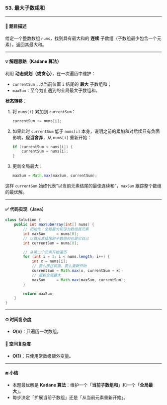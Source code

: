 ### **53. 最大子数组和**

------

#### 🧾 题目描述

给定一个整数数组 `nums`，找到具有最大和的 **连续** 子数组（子数组最少包含一个元素），返回其最大和。

------

#### 💡 解题思路（Kadane 算法）

利用 **动态规划（或贪心）**，在一次遍历中维护：

- `currentSum`：以当前位置 `i` 结尾的 **最大** 子数组和；
- `maxSum`：至今为止遇到的全局最大子数组和。

**状态转移**：

1. 将 `nums[i]` 累加到 `currentSum`：

   ```java
   currentSum += nums[i];
   ```

2. 如果此时 `currentSum` 低于 `nums[i]` 本身，说明之前的累加和对后续只有负面影响，**应当舍弃**，从 `nums[i]` 重新开始：

   ```java
   if (currentSum < nums[i]) {
       currentSum = nums[i];
   }
   ```

3. 更新全局最大：

   ```java
   maxSum = Math.max(maxSum, currentSum);
   ```

这样 `currentSum` 始终代表“以当前元素结尾的最佳连续和”，`maxSum` 跟踪整个数组的最优解。

------

#### ✅ 代码实现（Java）

```java
class Solution {
    public int maxSubArray(int[] nums) {
        // 初始化：全局最大和设为数组首元素
        int maxSum     = nums[0];
        // 以首元素结尾的子数组和也是它自己
        int currentSum = nums[0];

        // 从第二个元素开始遍历
        for (int i = 1; i < nums.length; i++) {
            int x = nums[i];
            // 要么接在前面，要么重新开始
            currentSum = Math.max(x, currentSum + x);
            // 更新全局最大
            maxSum     = Math.max(maxSum, currentSum);
        }

        return maxSum;
    }
}
```

------

#### ⏱ 时间复杂度

- **O(n)**：只遍历一次数组。

#### 🧮 空间复杂度

- **O(1)**：只使用常数级额外变量。

------

#### 🔚 小结

- 本题最优解是 **Kadane 算法**：维护一个「**当前子数组和**」和一个「**全局最大**」。
- 每步决定「扩展当前子数组」还是「从当前元素重新开始」。
